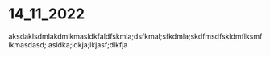 # 14_11_2022
aksdaklsdmlakdmlkmasldkfaldfskmla;dsfkmal;sfkdmla;skdfmsdfskldmflksmflkmasdasd; asldka;ldkja;lkjasf;dlkfja